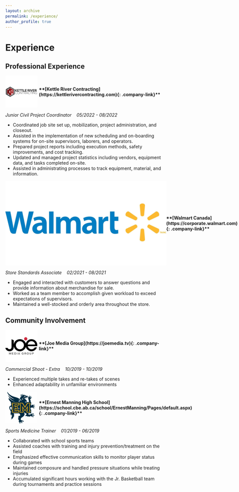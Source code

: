 ```yaml
---
layout: archive
permalink: /experience/
author_profile: true
---
```


<style>
.company-link {
  text-decoration: none;
  font-weight: bold;
  display: flex;
  align-items: center;
}

.company-logo {
  max-width: 100px; /* Adjust the size as needed */
  margin-right: 5px; /* Add spacing between the image and the text */
  float: left; /* Float the image to the left */
}
</style>

# Experience
## Professional Experience

<div class="company-link">
  <img src="/images/KRC.jpg" alt="KRC Logo" class="company-logo">
  **[Kettle River Contracting](https://kettlerivercontracting.com){: .company-link}**
</div>

*Junior Civil Project Coordinator*&nbsp;&nbsp;&nbsp;
*05/2022 - 08/2022*

- Coordinated job site set up, mobilization, project administration, and closeout.
- Assisted in the implementation of new scheduling and on-boarding systems for on-site supervisors, laborers,
  and operators.
- Prepared project reports including execution methods, safety improvements, and cost tracking.
- Updated and managed project statistics including vendors, equipment data, and tasks completed on-site.
- Assisted in administrating processes to track equipment, material, and information.

<div class="company-link">
  <img src="/images/Walmart.jpg" alt="Walmart Logo" class "company-logo">
  **[Walmart Canada](https://corporate.walmart.com){: .company-link}**
</div>

*Store Standards Associate*&nbsp;&nbsp;&nbsp;
*02/2021 - 08/2021*

- Engaged and interacted with customers to answer questions and provide information about merchandise for sale.
- Worked as a team member to accomplish given workload to exceed expectations of supervisors.
- Maintained a well-stocked and orderly area throughout the store.

## Community Involvement

<div class="company-link">
  <img src="/images/joe.jpeg" alt="Joe Media Group Logo" class="company-logo">
  **[Joe Media Group](https://joemedia.tv){: .company-link}**
</div>

*Commercial Shoot - Extra*&nbsp;&nbsp;&nbsp;
*10/2019 - 10/2019*

- Experienced multiple takes and re-takes of scenes
- Enhanced adaptability in unfamiliar environments

<div class="company-link">
  <img src="/images/emhs.jpg" alt="EMHS Logo" class="company-logo">
  **[Ernest Manning High School](https://school.cbe.ab.ca/school/ErnestManning/Pages/default.aspx){: .company-link}**
</div>

*Sports Medicine Trainer*&nbsp;&nbsp;&nbsp;
*01/2019 - 06/2019*

- Collaborated with school sports teams
- Assisted coaches with training and injury prevention/treatment on the field
- Emphasized effective communication skills to monitor player status during games
- Maintained composure and handled pressure situations while treating injuries
- Accumulated significant hours working with the Jr. Basketball team during tournaments and practice sessions
